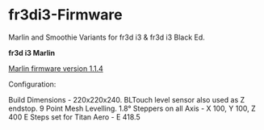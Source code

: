 # fr3di3-Firmware
Marlin and Smoothie Variants for fr3d i3 & fr3d i3 Black Ed.

**fr3d i3 Marlin**

[Marlin firmware version 1.1.4](http://marlinfw.org/meta/download/)

Configuration:

Build Dimensions - 220x220x240.
BLTouch level sensor also used as Z endstop.
9 Point Mesh Levelling.
1.8° Steppers on all Axis - X 100, Y 100, Z 400
E Steps set for Titan Aero - E 418.5
